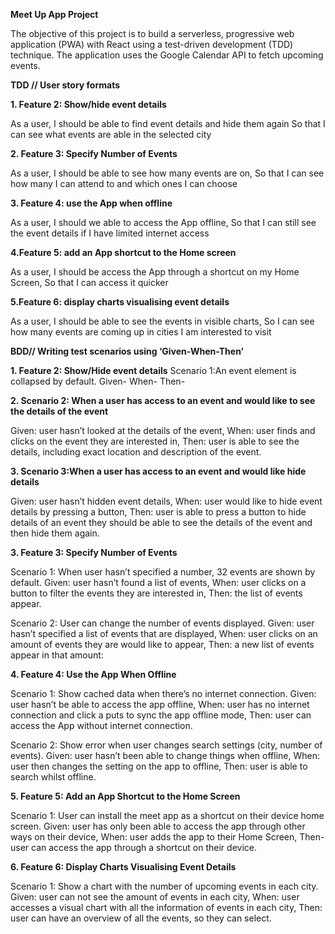 **Meet Up App Project**

The objective of this project is to build a serverless, progressive web application (PWA) with React using a test-driven development (TDD) technique. 
The application uses the Google Calendar API to fetch upcoming events.


**TDD // User story formats**

**1. Feature 2: Show/hide event details**

As a user, 
I should be able to find event details and hide them again
So that I can see what events are able in the selected city

**2. Feature 3: Specify Number of Events**

As a user, 
I should be able to see how many events are on,
So that I can see how many I can attend to and which ones I can choose

**3. Feature 4: use the App when offline**

As a user, 
I should we able to access the App offline,
So that I can still see the event details if I have limited internet access

**4.Feature 5: add an App shortcut to the Home screen**

As a user, 
I should be access the App through a shortcut on my Home Screen, 
So that I can access it quicker 

**5.Feature 6: display charts visualising event details** 

As a user, 
I should be able to see the events in visible charts, 
So I can see how many events are coming up in cities I am interested to visit


**BDD// Writing test scenarios using ‘Given-When-Then’**

**1. Feature 2: Show/Hide event details**
Scenario 1:An event element is collapsed by default.
Given-
When-
Then-

**2. Scenario 2: When a user has access to an event and would like to see the details of the event**

Given: user hasn’t looked at the details of the event, 
When: user finds and clicks on the event they are interested in,
Then: user is able to see the details, including exact location and description of the event. 

**3. Scenario 3:When a user has access to an event and would like hide details**

Given: user hasn’t hidden event details,
When: user would like to hide event details by pressing a button, 
Then: user is able to press a button to hide details of an event they should be able to see the details of the event and then hide them again. 

**3. Feature 3: Specify Number of Events**

Scenario 1: When user hasn’t specified a number, 32 events are shown by default. 
Given: user hasn’t found a list of events,
When: user clicks on a button to filter the events they are interested in, 
Then: the list of events appear. 

Scenario 2: User can change the number of events displayed.
Given: user hasn’t specified a list of events that are displayed,
When: user clicks on an amount of events they are would like to appear,
Then: a new list of events appear in that amount:

**4. Feature 4: Use the App When Offline**

Scenario 1: Show cached data when there’s no internet connection.
Given: user hasn’t be able to access the app offline, 
When: user has no internet connection and click a puts to sync the app offline mode,
Then: user can access the App without internet connection.

Scenario 2: Show error when user changes search settings (city, number of events).
Given: user hasn’t been able to change things when offline,
When: user then changes the setting on the app to offline,
Then: user is able to search whilst offline.

**5. Feature 5: Add an App Shortcut to the Home Screen**

Scenario 1: User can install the meet app as a shortcut on their device home screen. 
Given: user has only been able to access the app through other ways on their device,
When: user adds the app to their Home Screen, 
Then- user can access the app through a shortcut on their device.

**6. Feature 6: Display Charts Visualising Event Details**

Scenario 1: Show a chart with the number of upcoming events in each city.
Given: user can not see the amount of events in each city,
When: user accesses a visual chart with all the information of events in each city,
Then: user can have an overview of all the events, so they can select. 
